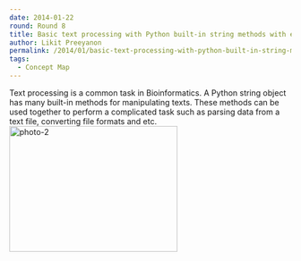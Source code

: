 ```yaml
---
date: 2014-01-22
round: Round 8
title: Basic text processing with Python built-in string methods with examples
author: Likit Preeyanon
permalink: /2014/01/basic-text-processing-with-python-built-in-string-methods-with-examples/
tags:
  - Concept Map
---
```

Text processing is a common task in Bioinformatics. A Python string object has many built-in methods for manipulating texts. These methods can be used together to perform a complicated task such as parsing data from a text file, converting file formats and etc.[<img class="alignnone size-medium wp-image-5565" alt="photo-2" src="/training-course/uploads/2014/01/photo-2-e1390367320466-300x225.jpg" width="300" height="225" />][1]

 [1]: /training-course/uploads/2014/01/photo-2.jpg
